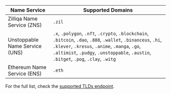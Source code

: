 | Name Service                   | Supported Domains                                                                                                                                                                                                                                      |
| ------------------------------ | ------------------------------------------------------------------------------------------------------------------------------------------------------------------------------------------------------------------------------------------------------ |
| Zilliqa Name Service (ZNS)     | `.zil`                                                                                                                                                                                                                                                 |
| Unstoppable Name Service (UNS) | `.x`, `.polygon`, `.nft`, `.crypto`, `.blockchain`, `.bitcoin`, `.dao`, `.888`, `.wallet`, `.binanceus`, `.hi`, `.klever`, `.kresus`, `.anime`, `.manga`, `.go`, `.altimist`, `.pudgy`, `.unstoppable`, `.austin`, `.bitget`, `.pog`, `.clay`, `.witg` |
| Ethereum Name Service (ENS)    | `.eth`                                                                                                                                                                                                                                                 |

For the full list, check the [supported TLDs endpoint](https://api.unstoppabledomains.com/resolve/supported_tlds).
